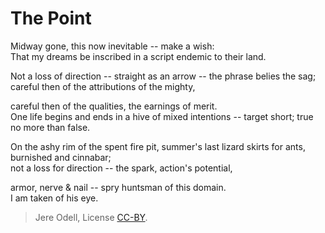 # The Point

Midway gone, this now inevitable -- make a wish:  
That my dreams be inscribed in a script endemic to their land.

Not a loss of direction -- straight as an arrow -- the phrase belies the sag;  
careful then of the attributions of the mighty,

careful then of the qualities, the earnings of merit.  
One life begins and ends in a hive of mixed intentions -- target short; true no more than false.

On the ashy rim of the spent fire pit, summer's last lizard skirts for ants, burnished and cinnabar;  
not a loss for direction -- the spark, action's potential,

armor, nerve & nail -- spry huntsman of this domain.  
I am taken of his eye.

>Jere Odell, License [CC-BY](https://creativecommons.org/licenses/by/4.0/).